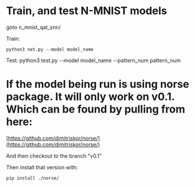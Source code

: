 # Train, and test N-MNIST models
goto n_mnist_qat_snn/

Train:
```
python3 net.py --model model_name
```

Test:
python3 test.py --model model_name --pattern_num pattern_num


# If the model being run is using norse package. It will only work on v0.1. Which can be found by pulling from here:

[https://github.com/dimitriskor/norse/](https://github.com/dimitriskor/norse/)

And then checkout to the branch "v0.1"


Then install that version with:

```
pip install ./norse/
```